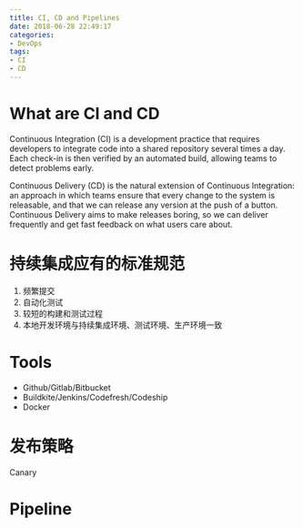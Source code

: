 ```yaml
---
title: CI, CD and Pipelines
date: 2018-06-28 22:49:17
categories:
- DevOps
tags:
- CI
- CD
---
```

# What are CI and CD

Continuous Integration (CI) is a development practice that requires developers to integrate code into a shared repository several times a day. Each check-in is then verified by an automated build, allowing teams to detect problems early.

Continuous Delivery (CD) is the natural extension of Continuous Integration: an approach in which teams ensure that every change to the system is releasable, and that we can release any version at the push of a button. Continuous Delivery aims to make releases boring, so we can deliver frequently and get fast feedback on what users care about.

# 持续集成应有的标准规范

1. 频繁提交
2. 自动化测试
3. 较短的构建和测试过程
4. 本地开发环境与持续集成环境、测试环境、生产环境一致

# Tools

* Github/Gitlab/Bitbucket
* Buildkite/Jenkins/Codefresh/Codeship
* Docker

# 发布策略

Canary

# Pipeline

